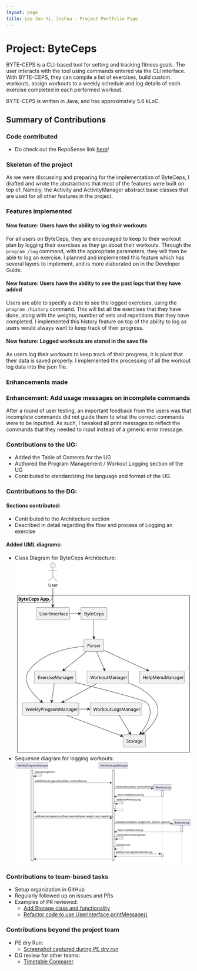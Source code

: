 ```yaml
---
layout: page
title: Lee Jun Yi, Joshua - Project Portfolio Page
---
```


# Project: ByteCeps
BYTE-CEPS is a CLI-based tool for setting and tracking fitness goals.
The user interacts with the tool using commands entered via the CLI interface. With BYTE-CEPS, they can compile a list of exercises, build custom workouts, assign workouts to a weekly schedule and log details of each exercise completed in each performed workout.

BYTE-CEPS is written in Java, and has approximately 5.6 kLoC.


## Summary of Contributions
### Code contributed
* Do check out the RepoSense link [here](https://nus-cs2113-ay2324s2.github.io/tp-dashboard/?search=&sort=groupTitle&sortWithin=title&timeframe=commit&mergegroup=&groupSelect=groupByRepos&breakdown=true&checkedFileTypes=docs%7Efunctional-code%7Etest-code%7Eother&since=2024-02-23&tabOpen=true&tabType=authorship&tabAuthor=joshualeejunyi&tabRepo=AY2324S2-CS2113-F14-3%2Ftp%5Bmaster%5D&authorshipIsMergeGroup=false&authorshipFileTypes=docs%7Efunctional-code%7Etest-code%7Eother&authorshipIsBinaryFileTypeChecked=false&authorshipIsIgnoredFilesChecked=false)!

### Skeleton of the project
As we were discussing and preparing for the implementation of ByteCeps, I drafted and wrote the abstractions that most of the features were built on top of. 
Namely, the Activity and ActivityManager abstract base classes that are used for all other features in the project.     

### Features implemented
#### New feature: Users have the ability to log their workouts
For all users on ByteCeps, they are encouraged to keep to their workout plan by logging their exercises as they go about their workouts. 
Through the `program /log` command, with the appropriate parameters, they will then be able to log an exercise.
I planned and implemented this feature which has several layers to implement, and is more elaborated on in the Developer Guide.

#### New feature: Users have the ability to see the past logs that they have added
Users are able to specify a date to see the logged exercises, using the `program /history` command.
This will list all the exercises that they have done, along with the weights, number of sets and repetitions that they have completed.
I implemented this history feature on top of the ability to log as users would always want to keep track of their progress.

#### New feature: Logged workouts are stored in the save file
As users log their workouts to keep track of their progress, it is pivot that their data is saved properly. 
I implemented the processing of all the workout log data into the json file.

### Enhancements made
### Enhancement: Add usage messages on incomplete commands
After a round of user testing, an important feedback from the users was that incomplete commands did not guide them to what the correct commands were to be inputted.
As such, I tweaked all print messages to reflect the commands that they needed to input instead of a generic error message. 

### Contributions to the UG:
* Added the Table of Contents for the UG
* Authored the Program Management / Workout Logging section of the UG
* Contributed to standardizing the language and format of the UG

### Contributions to the DG:
#### Sections contributed:
* Contributed to the Architecture section 
* Described in detail regarding the flow and process of Logging an exercise

#### Added UML diagrams:
* Class Diagram for ByteCeps Architecture:
![](../diagrams/architectureDiagram.svg)
* Sequence diagram for logging workouts:
![](../diagrams/workoutLog.svg)

### Contributions to team-based tasks
* Setup organization in GitHub
* Regularly followed up on issues and PRs
* Examples of PR reviewed:
    * [Add Storage class and functionality](https://github.com/AY2324S2-CS2113-F14-3/tp/pull/60#pullrequestreview-1956391203)
    * [Refactor code to use UserInterface.printMessage() ](https://github.com/AY2324S2-CS2113-F14-3/tp/pull/30#discussion_r1527492503)

### Contributions beyond the project team
* PE dry Run:
    * [Screenshot captured during PE dry run](https://github.com/joshualeejunyi/ped/tree/main/files)
* DG review for other teams:
    * [Timetable Comparer](https://github.com/nus-cs2113-AY2324S2/tp/pull/39)
